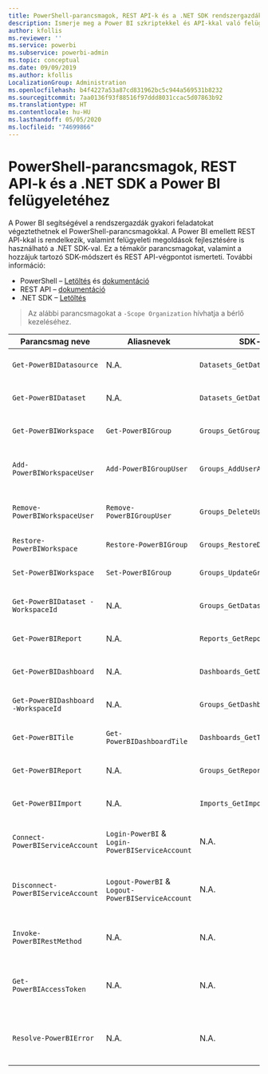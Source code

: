 ```yaml
---
title: PowerShell-parancsmagok, REST API-k és a .NET SDK rendszergazdáknak
description: Ismerje meg a Power BI szkriptekkel és API-kkal való felügyeletének módjait.
author: kfollis
ms.reviewer: ''
ms.service: powerbi
ms.subservice: powerbi-admin
ms.topic: conceptual
ms.date: 09/09/2019
ms.author: kfollis
LocalizationGroup: Administration
ms.openlocfilehash: b4f4227a53a87cd831962bc5c944a569531b8232
ms.sourcegitcommit: 7aa0136f93f88516f97ddd8031ccac5d07863b92
ms.translationtype: HT
ms.contentlocale: hu-HU
ms.lasthandoff: 05/05/2020
ms.locfileid: "74699866"
---
```

# <a name="powershell-cmdlets-rest-apis-and-net-sdk-for-power-bi-administration"></a>PowerShell-parancsmagok, REST API-k és a .NET SDK a Power BI felügyeletéhez
A Power BI segítségével a rendszergazdák gyakori feladatokat végeztethetnek el PowerShell-parancsmagokkal. A Power BI emellett REST API-kkal is rendelkezik, valamint felügyeleti megoldások fejlesztésére is használható a .NET SDK-val. Ez a témakör parancsmagokat, valamint a hozzájuk tartozó SDK-módszert és REST API-végpontot ismerteti. További információ:

- PowerShell – [Letöltés](https://www.powershellgallery.com/packages/MicrosoftPowerBIMgmt/) és [dokumentáció](https://docs.microsoft.com/powershell/power-bi/overview?view=powerbi-ps)
- REST API – [dokumentáció](https://docs.microsoft.com/rest/api/power-bi/admin)
- .NET SDK – [Letöltés](https://www.nuget.org/packages/Microsoft.PowerBI.Api/)

> Az alábbi parancsmagokat a `-Scope Organization` hívhatja a bérlő kezeléséhez.

| **Parancsmag neve** | **Aliasnevek** | **SDK-módszer** | **REST API-végpont** | **Leírás** |
| --- | --- | --- | --- | --- |
| `Get-PowerBIDatasource` | N.A. | `Datasets_GetDataSourcesAsAdmin` | /v1.0/myorg/admin/datasets/{datasetkey}/datasources | Lekéri egy adott adatkészlet adatforrásait. |
| `Get-PowerBIDataset` | N.A. | `Datasets_GetDatasetsAsAdmin` | /v1.0/myorg/admin/datasets | Lekéri egy Power BI-bérlő összes adatkészletét. |
| `Get-PowerBIWorkspace` | `Get-PowerBIGroup` | `Groups_GetGroupsAsAdmin` | /v1.0/myorg/admin/groups | Lekéri egy Power BI-bérlő összes munkaterületét. |
| `Add-PowerBIWorkspaceUser` | `Add-PowerBIGroupUser` | `Groups_AddUserAsAdmin` | /v1.0/myorg/admin/groups/{groupId}/users | Tagként hozzáad egy felhasználót egy adott munkaterülethez. |
| `Remove-PowerBIWorkspaceUser` | `Remove-PowerBIGroupUser` | `Groups_DeleteUserAsAdmin` | /v1.0/myorg/admin/groups/{groupId}/users/{user} | Eltávolít egy felhasználót egy adott munkaterület tagjai közül. |
| `Restore-PowerBIWorkspace` |`Restore-PowerBIGroup` | `Groups_RestoreDeletedGroupAsAdmin` | /v1.0/myorg/admin/groups/{groupId}/restore | Visszaállít egy törölt munkaterületet. |
| `Set-PowerBIWorkspace` |`Set-PowerBIGroup` | `Groups_UpdateGroupAsAdmin` | /v1.0/myorg/admin/groups/{groupId} | Frissíti egy adott munkaterület tulajdonságait. |
| `Get-PowerBIDataset -WorkspaceId` | N.A. | `Groups_GetDatasetsAsAdmin` | /v1.0/myorg/admin/groups/{group\_id}/datasets | Lekéri egy adott munkaterület adatkészleteit. |
| `Get-PowerBIReport` | N.A. | `Reports_GetReportsAsAdmin` | /v1.0/myorg/admin/reports | Lekéri egy Power BI-bérlő összes jelentését. |
| `Get-PowerBIDashboard` | N.A. | `Dashboards_GetDashboardsAsAdmin` | /v1.0/myorg/admin/dashboards | Lekéri egy Power BI-bérlő összes irányítópultját. |
| `Get-PowerBIDashboard -WorkspaceId` | N.A. | `Groups_GetDashboardsAsAdmin` | /v1.0/myorg/admin/groups/{group\_id}/dashboards | Lekéri egy adott munkaterület irányítópultjait. |
| `Get-PowerBITile` | `Get-PowerBIDashboardTile` | `Dashboards_GetTilesAsAdmin` | /v1.0/myorg/admin/dashboards/{dashboard\_id}/tiles | Lekéri egy adott irányítópult csempéit. |
| `Get-PowerBIReport` | N.A. | `Groups_GetReportsAsAdmin` | /v1.0/myorg/admin/groups/{group\_id}/reports | Lekéri egy adott munkaterület jelentéseit. |
| `Get-PowerBIImport` | N.A. | `Imports_GetImportsAsAdmin` | /v1.0/myorg/admin/imports | Lekéri egy Power BI-bérlő összes importálását. |
| `Connect-PowerBIServiceAccount` | `Login-PowerBI` &  `Login-PowerBIServiceAccount` | N.A. | N.A. | Bejelentkezés a Power BI-ba és egy munkamenet elindítása. |
| `Disconnect-PowerBIServiceAccount` | `Logout-PowerBI` & `Logout-PowerBIServiceAccount` | N.A. | N.A. | Kijelentkezés a Power BI-ból és az aktuális munkamenet bezárása. |
| `Invoke-PowerBIRestMethod`| N.A. | N.A. | N.A. | Tetszőleges REST API-hívások küldése a Power BI-ba. |
| `Get-PowerBIAccessToken`| N.A. | N.A. | N.A. | A Power BI hozzáférési jogkivonatának beszerzése egy munkamenetben. |
| `Resolve-PowerBIError`| N.A. | N.A. | N.A. | Részletes hibaadatok lekérése sikertelen parancsmaghívások esetén. |

